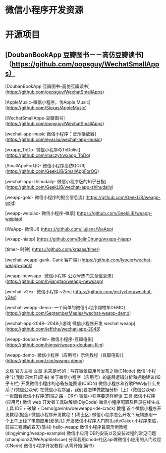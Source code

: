 # 微信小程序开发资源

# 开源项目

## [DoubanBookApp 豆瓣图书－－高仿豆瓣读书] （https://github.com/oopsguy/WechatSmallApps）

[DoubanBookApp 豆瓣图书-高仿豆瓣读书] (https://github.com/oopsguy/WechatSmallApps) 


[AppleMusic–微信小程序，仿Apple Music] (https://github.com/Sioxas/AppleMusic)


[WechatSmallApps-豆瓣图书] (https://github.com/oopsguy/WechatSmallApps) 


[wechat-app-music 微信小程序：音乐播放器] (https://github.com/eyasliu/wechat-app-music) 


[wxapp_ToDo- 微信小程序のToDolist] (https://github.com/maczyt/wxapp_ToDo) 


[SmallAppForQQ- 微信小程序高仿QQUI] (https://github.com/GeekLiB/SmallAppForQQ) 


[wechat-app-zhihudaily- 微信小程序版的知乎日报] (https://github.com/GeekLiB/wechat-app-zhihudaily) 


[weapp-gold- 微信小程序的掘金信息流] (https://github.com/GeekLiB/weapp-gold) 


[weapp-weipiao- 微信小程序-微票] (https://github.com/GeekLiB/weapp-weipiao) 


[WeApp- 微信UI] (https://github.com/liujians/WeApp) 


[wxapp-hiapp] (https://github.com/BelinChung/wxapp-hiapp) 


[timer- 时钟] (https://github.com/kraaas/timer) 


[wechat-weapp-gank- Gank 客户端] (https://github.com/lypeer/wechat-weapp-gank) 


[weapp-newsapp- 微信小程序-公众号热门文章信息流] (https://github.com/hijiangtao/weapp-newsapp) 


[wechat-v2ex- 微信小程序-v2ex] (https://github.com/jectychen/wechat-v2ex) 


[wechat-weapp-demo- 一个简单的微信小程序购物车DEMO] (https://github.com/SeptemberMaples/wechat-weapp-demo) 


[wechat-app-2048- 2048小游戏 微信小程序开发 wechat weapp] (https://github.com/jeffche/wechat-app-2048) 


[weapp-douban-film- 微信小程序-豆瓣电影] (https://github.com/hingsir/weapp-douban-film) 


[weapp-demo- 微信小程序（应用号）示例教程（豆瓣电影）] (https://github.com/zce/weapp-demo) 


文档
官方文档
文章
未来是h5的：写在微信应用号发布之际(CNode)
微信“小程序”让我脑洞大开(简书)
关于微信小程序（应用号）的底层逻辑分析和拥抱建议(知乎专栏)
开发微信小程序的必备技能图谱(CSDN)
微信小程序和谷歌PWA有什么关系？(微信公众号)
在微信小程序里，我们要怎样做数据分析（上）(微信公众号)
一张图看微信小程序(前端之路 - DRY)
微信小程序要这样解读
工具
微信小程序 (应用号) 微信 web 开发者工具破解版(DiyCode)
微信小程序配置及目录在线生成工具
IDE + 破解 + Demo(gavinkwoe/weapp-ide-crack)
教程
首个微信小程序开发教程(掘金)
微信小程序开发教程！(稀土区)
微信小程序怎么开发？玩物志用一个上午上线了电商应用(爱范儿)
开发微信小程序入门前(LatteCake)
小程序来临，前端工程师的春天(简书)
hello-weapp 微信小程序最简示例教程(dingyiming/weapp-example)
微信小应用IDE的安装以及安装过程的常见问题(champion32/WeAppIdeIssue)
分享我用cnode社区api做微信小应用的入门过程(CNode)
微信小程序开发教程-从零开始(简书)
